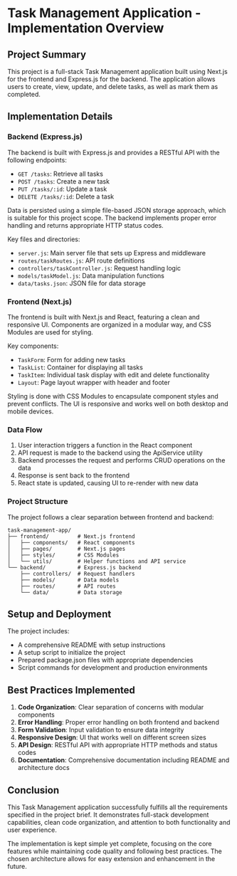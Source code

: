 # Task Management Application - Implementation Overview

## Project Summary

This project is a full-stack Task Management application built using Next.js for the frontend and Express.js for the backend. The application allows users to create, view, update, and delete tasks, as well as mark them as completed.

## Implementation Details

### Backend (Express.js)

The backend is built with Express.js and provides a RESTful API with the following endpoints:

- `GET /tasks`: Retrieve all tasks
- `POST /tasks`: Create a new task
- `PUT /tasks/:id`: Update a task
- `DELETE /tasks/:id`: Delete a task

Data is persisted using a simple file-based JSON storage approach, which is suitable for this project scope. The backend implements proper error handling and returns appropriate HTTP status codes.

Key files and directories:
- `server.js`: Main server file that sets up Express and middleware
- `routes/taskRoutes.js`: API route definitions
- `controllers/taskController.js`: Request handling logic
- `models/taskModel.js`: Data manipulation functions
- `data/tasks.json`: JSON file for data storage

### Frontend (Next.js)

The frontend is built with Next.js and React, featuring a clean and responsive UI. Components are organized in a modular way, and CSS Modules are used for styling.

Key components:
- `TaskForm`: Form for adding new tasks
- `TaskList`: Container for displaying all tasks
- `TaskItem`: Individual task display with edit and delete functionality
- `Layout`: Page layout wrapper with header and footer

Styling is done with CSS Modules to encapsulate component styles and prevent conflicts. The UI is responsive and works well on both desktop and mobile devices.

### Data Flow

1. User interaction triggers a function in the React component
2. API request is made to the backend using the ApiService utility
3. Backend processes the request and performs CRUD operations on the data
4. Response is sent back to the frontend
5. React state is updated, causing UI to re-render with new data

### Project Structure

The project follows a clear separation between frontend and backend:

```
task-management-app/
├── frontend/         # Next.js frontend
│   ├── components/   # React components
│   ├── pages/        # Next.js pages
│   ├── styles/       # CSS Modules
│   └── utils/        # Helper functions and API service
└── backend/          # Express.js backend
    ├── controllers/  # Request handlers
    ├── models/       # Data models
    ├── routes/       # API routes
    └── data/         # Data storage
```

## Setup and Deployment

The project includes:
- A comprehensive README with setup instructions
- A setup script to initialize the project
- Prepared package.json files with appropriate dependencies
- Script commands for development and production environments

## Best Practices Implemented

1. **Code Organization**: Clear separation of concerns with modular components
2. **Error Handling**: Proper error handling on both frontend and backend
3. **Form Validation**: Input validation to ensure data integrity
4. **Responsive Design**: UI that works well on different screen sizes
5. **API Design**: RESTful API with appropriate HTTP methods and status codes
6. **Documentation**: Comprehensive documentation including README and architecture docs

## Conclusion

This Task Management application successfully fulfills all the requirements specified in the project brief. It demonstrates full-stack development capabilities, clean code organization, and attention to both functionality and user experience.

The implementation is kept simple yet complete, focusing on the core features while maintaining code quality and following best practices. The chosen architecture allows for easy extension and enhancement in the future.